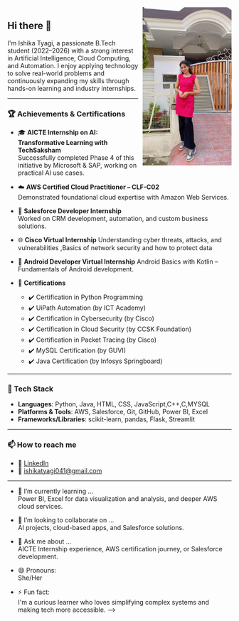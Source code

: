 <img src="WhatsApp Image 2025-02-18 at 6.48.17 PM.jpeg" align="right" width="200" style="margin-left: 10px;" />

 ## Hi there 👋

I'm Ishika Tyagi, a passionate B.Tech student (2022–2026) with a strong interest in Artificial Intelligence, Cloud Computing, and Automation. I enjoy applying technology to solve real-world problems and continuously expanding my skills through hands-on learning and industry internships.

---

### 🏆 Achievements & Certifications

- 🎓 **AICTE Internship on AI: Transformative Learning with TechSaksham**  
  Successfully completed Phase 4 of this initiative by Microsoft & SAP, working on practical AI use cases.

- ☁️ **AWS Certified Cloud Practitioner – CLF-C02**  
  Demonstrated foundational cloud expertise with Amazon Web Services.

- 💼 **Salesforce Developer Internship**  
  Worked on CRM development, automation, and custom business solutions.
  
- 🌐 **Cisco Virtual Internship**
  Understanding cyber threats, attacks, and vulnerabilities ,Basics of network security and how to protect data
  
- 🤖 **Android Developer Virtual Internship**
   Android Basics with Kotlin – Fundamentals of Android development.

- 🧠 **Certifications**  
  - ✔️ Certification in Python Programming  
  - ✔️ UiPath Automation (by ICT Academy)  
  - ✔️ Certification in Cybersecurity (by Cisco)  
  - ✔️ Certification in Cloud Security (by CCSK Foundation)  
  - ✔️ Certification in Packet Tracing (by Cisco)
  - ✔️ MySQL Certification (by GUVI) 
  - ✔️ Java Certification (by Infosys Springboard)

---

### 🧰 Tech Stack

- **Languages**: Python, Java, HTML, CSS, JavaScript,C++,C,MYSQL  
- **Platforms & Tools**: AWS, Salesforce, Git, GitHub, Power BI, Excel  
- **Frameworks/Libraries**: scikit-learn, pandas, Flask, Streamlit

---

### 📫 How to reach me

- 💼 [LinkedIn](https://www.linkedin.com/in/ishika-tyagi-276728288/)
- 📧 ishikatyagi041@gmail.com

---

- 🔭 I’m currently learning ...  
  Power BI, Excel for data visualization and analysis, and deeper AWS cloud services.

- 👯 I’m looking to collaborate on ...  
  AI projects, cloud-based apps, and Salesforce solutions.

- 💬 Ask me about ...  
  AICTE Internship experience, AWS certification journey, or Salesforce development.
  
- 😄 Pronouns:  
  She/Her

- ⚡ Fun fact:  
  I'm a curious learner who loves simplifying complex systems and making tech more accessible.
-->
